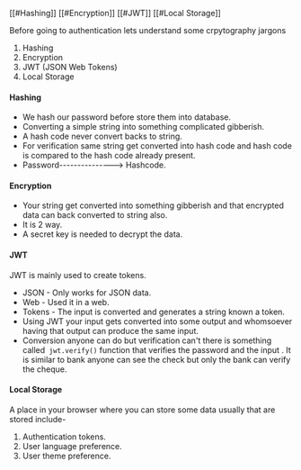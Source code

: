 [[#Hashing]]
[[#Encryption]]
[[#JWT]]
[[#Local Storage]]

Before going to authentication lets understand some crpytography jargons
1. Hashing
2. Encryption
3. JWT (JSON Web Tokens)
4. Local Storage

#### Hashing

- We hash our password before store them into database.
- Converting a simple string into something complicated gibberish.
- A hash code never convert backs to string.
- For verification same string get converted into hash code and hash code is compared to the hash code already present.
- Password---------------> Hashcode.

#### Encryption

- Your string get converted into something gibberish and that encrypted data can back converted to string also.
- It is 2 way.
- A secret key is needed to decrypt the data.

#### JWT

 JWT is mainly used to create tokens.
 - JSON - Only works for JSON data. 
 - Web -  Used it in a web.
 - Tokens - The input is converted and generates a string known a token.
 - Using JWT your input gets converted into some output and whomsoever having that output can produce the same input.
 - Conversion anyone can do but verification can't there is something called` jwt.verify()` function that verifies the password and the input . It is similar to bank anyone can see the check but only the bank can verify the cheque.

#### Local Storage
 A place in your browser where you can store some data usually that are stored include-
 1. Authentication tokens.
 2. User language preference.
 3. User theme preference.

